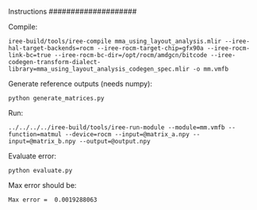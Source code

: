 Instructions
####################

Compile:
```
iree-build/tools/iree-compile mma_using_layout_analysis.mlir --iree-hal-target-backends=rocm --iree-rocm-target-chip=gfx90a --iree-rocm-link-bc=true --iree-rocm-bc-dir=/opt/rocm/amdgcn/bitcode --iree-codegen-transform-dialect-library=mma_using_layout_analysis_codegen_spec.mlir -o mm.vmfb
```

Generate reference outputs (needs numpy):
```
python generate_matrices.py
```

Run:
```
../../../../iree-build/tools/iree-run-module --module=mm.vmfb --function=matmul --device=rocm --input=@matrix_a.npy --input=@matrix_b.npy --output=@output.npy
```

Evaluate error:
```
python evaluate.py
```

Max error should be:
```
Max error =  0.0019288063
```
